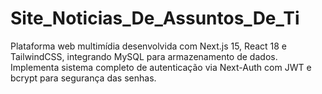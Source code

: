 # Site_Noticias_De_Assuntos_De_Ti
Plataforma web multimídia desenvolvida com Next.js 15, React 18 e TailwindCSS, integrando MySQL para armazenamento de dados. Implementa sistema completo de autenticação via Next-Auth com JWT e bcrypt para segurança das senhas.
